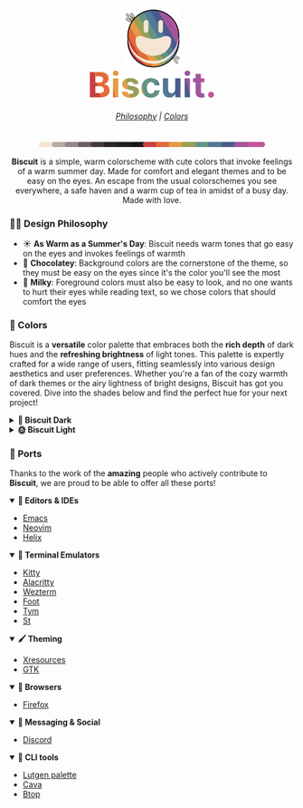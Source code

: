 <h3 align="center">
  <img src="assets/logos/rainbow stroke.png" width="100"/><br/>
  <img src="assets/font rainbow.png" width="220"/><br/>
</h3>
<h6 align="center">
  <a href="https://github.com/Biscuit-Colorscheme/biscuit#-design-philosophy">Philosophy</a>
  |
  <a href="https://github.com/Biscuit-Colorscheme/biscuit#-colors">Colors</a>
</h6>
<p align="center">
  <img src="assets/extras/rainbow line.png" alt="Biscuit palette" width="400" />
</p>

<p align="center"><b>Biscuit</b> is a simple, warm colorscheme with cute colors that invoke feelings of a warm summer day. Made for comfort and elegant themes and to be easy on the eyes. An escape from the usual colorschemes you see everywhere, a safe haven and a warm cup of tea in amidst of a busy day. Made with love.</p>

### 👨‍🎨 Design Philosophy

- ☀️ <b> As Warm as a Summer's Day</b>: Biscuit needs warm tones that go easy on the eyes and invokes feelings of warmth
- 🍫 <b>Chocolatey</b>: Background colors are the cornerstone of the theme, so they must be easy on the eyes since it's the color you'll see the most
- 🥛 <b>Milky</b>: Foreground colors must also be easy to look, and no one wants to hurt their eyes while reading text, so we chose colors that should comfort the eyes

### 🎨 Colors

Biscuit is a **versatile** color palette that embraces both the **rich depth** of dark hues and the **refreshing brightness** of light tones. This palette is expertly crafted for a wide range of users, fitting seamlessly into various design aesthetics and user preferences. Whether you're a fan of the cozy warmth of dark themes or the airy lightness of bright designs, Biscuit has got you covered. Dive into the shades below and find the perfect hue for your next project!

<details>
  <summary><b>🌙 Biscuit Dark</b></summary>
<br>

| Image                                                    | Label         | Hex       | RGB                  | HSL                  |
| -------------------------------------------------------- | ------------- | --------- | -------------------- | -------------------- |
| <img src='assets/swatches/dark mode/night.png'/>         | Night         | `#181515` | `rgb(24, 21, 21)`    | `hsl(0, 7%, 9%)`     |
| <img src='assets/swatches/dark mode/raisin black.png'/>  | Raisin Black  | `#221E1E` | `rgb(34, 30, 30)`    | `hsl(0, 6%, 13%)`    |
| <img src='assets/swatches/dark mode/van dyke.png'/>      | Van Dyke      | `#423939` | `rgb(66, 57, 57)`    | `hsl(0, 7%, 24%)`    |
| <img src='assets/swatches/dark mode/wenge.png'/>         | Wenge         | `#6D5F5F` | `rgb(109, 95, 95)`   | `hsl(0, 7%, 40%)`    |
| <img src='assets/swatches/dark mode/cinereous.png'/>     | Cinereous     | `#978787` | `rgb(151, 135, 135)` | `hsl(0, 7%, 56%)`    |
| <img src='assets/swatches/dark mode/silver.png'/>        | Silver        | `#B6A8A5` | `rgb(182, 168, 165)` | `hsl(11, 10%, 68%)`  |
| <img src='assets/swatches/dark mode/antique white.png'/> | Antique White | `#F4E6D2` | `rgb(244, 230, 210)` | `hsl(35, 61%, 89%)`  |
| <img src='assets/swatches/dark mode/persian red.png'/>   | Persian Red   | `#CA3F3F` | `rgb(202, 63, 63)`   | `hsl(0, 57%, 52%)`   |
| <img src='assets/swatches/dark mode/flame.png'/>         | Flame         | `#E46A3A` | `rgb(228, 106, 58)`  | `hsl(17, 76%, 56%)`  |
| <img src='assets/swatches/dark mode/butterscotch.png'/>  | Butterscotch  | `#E39C45` | `rgb(227, 156, 69)`  | `hsl(33, 74%, 58%)`  |
| <img src='assets/swatches/dark mode/moss green.png'/>    | Moss Green    | `#989F56` | `rgb(152, 159, 86)`  | `hsl(66, 30%, 48%)`  |
| <img src='assets/swatches/dark mode/viridian.png'/>      | Viridian      | `#629386` | `rgb(98, 147, 134)`  | `hsl(164, 20%, 48%)` |
| <img src='assets/swatches/dark mode/steel blue.png'/>    | Steel Blue    | `#517894` | `rgb(81, 120, 148)`  | `hsl(205, 29%, 45%)` |
| <img src='assets/swatches/dark mode/yinmn blue.png'/>    | YinMn Blue    | `#4A5A8D` | `rgb(74, 90, 141)`   | `hsl(226, 31%, 42%)` |
| <img src='assets/swatches/dark mode/purpureus.png'/>     | Purpureus     | `#9F569A` | `rgb(159, 86, 154)`  | `hsl(304, 30%, 48%)` |
| <img src='assets/swatches/dark mode/mulberry.png'/>      | Mulberry      | `#C45497` | `rgb(196, 84, 151)`  | `hsl(324, 49%, 55%)` |

</details>
<details>
	  <summary><b>🌞 Biscuit Light</b></summary>
	<br>

| Image                                                       | Label           | Hex       | RGB                  | HSL                  |
| ----------------------------------------------------------- | --------------- | --------- | -------------------- | -------------------- |
| <img src='assets/swatches/light mode/antique white.png'/>   | Antique White   | `#F4E6D2` | `rgb(244, 230, 210)` | `hsl(35, 61%, 89%)`  |
| <img src='assets/swatches/light mode/pale dogwood.png'/>    | Pale Dogwood    | `#DBC6C2` | `rgb(219, 198, 194)` | `hsl(10, 26%, 81%)`  |
| <img src='assets/swatches/light mode/rose quartz.png'/>     | Rose Quartz     | `#B79F9F` | `rgb(183, 159, 159)` | `hsl(0, 14%, 67%)`   |
| <img src='assets/swatches/light mode/rose taupe.png'/>      | Rose Taupe      | `#A18787` | `rgb(161, 135, 135)` | `hsl(0, 12%, 58%)`   |
| <img src='assets/swatches/dark mode/van dyke.png'/>         | Van Dyke        | `#423939` | `rgb(66, 57, 57)`    | `hsl(0, 7%, 24%)`    |
| <img src='assets/swatches/dark mode/jet.png'/>              | Jet             | `#2B2626` | `rgb(43, 38, 38)`    | `hsl(0, 6%, 16%)`    |
| <img src='assets/swatches/dark mode/night.png'/>            | Night           | `#181515` | `rgb(24, 21, 21)`    | `hsl(0, 7%, 9%)`     |
| <img src='assets/swatches/light mode/fire engine red.png'/> | Fire Engine Red | `#CB2424` | `rgb(203, 36, 36)`   | `hsl(0, 70%, 47%)`   |
| <img src='assets/swatches/light mode/giants orange.png'/>   | Giants Orange   | `#E95318` | `rgb(233, 83, 24)`   | `hsl(17, 83%, 50%)`  |
| <img src='assets/swatches/light mode/earth yellow.png'/>    | Earth Yellow    | `#E98F21` | `rgb(233, 143, 33)`  | `hsl(33, 82%, 52%)`  |
| <img src='assets/swatches/light mode/apple green.png'/>     | Apple Green     | `#9BA636` | `rgb(155, 166, 54)`  | `hsl(66, 51%, 43%)`  |
| <img src='assets/swatches/light mode/zomp.png'/>            | Zomp            | `#3E9F85` | `rgb(62, 159, 133)`  | `hsl(164, 44%, 43%)` |
| <img src='assets/swatches/light mode/ucla blue.png'/>       | UCLA Blue       | `#34709B` | `rgb(52, 112, 155)`  | `hsl(205, 50%, 41%)` |
| <img src='assets/swatches/light mode/martian blue.png'/>    | Martian Blue    | `#2F4692` | `rgb(47, 70, 146)`   | `hsl(226, 51%, 38%)` |
| <img src='assets/swatches/light mode/plum.png'/>            | Plum            | `#A6369F` | `rgb(166, 54, 159)`  | `hsl(304, 51%, 43%)` |
| <img src='assets/swatches/light mode/red violet.png'/>      | Red Violet      | `#CF2D8E` | `rgb(207, 45, 142)`  | `hsl(324, 64%, 49%)` |

</details>

### 🔌 Ports

Thanks to the work of the **amazing** people who actively contribute to **Biscuit**, we are proud to be able to offer all these ports!

<details open>
	<summary><b>👾 Editors & IDEs</b></summary>

- [Emacs](https://github.com/Biscuit-Colorscheme/emacs)
- [Neovim](https://github.com/Biscuit-Colorscheme/nvim)
- [Helix](https://github.com/Biscuit-Colorscheme/helix)

</details>

<details open>
	<summary><b>🌱 Terminal Emulators</b></summary>

- [Kitty](https://github.com/Biscuit-Colorscheme/kitty)
- [Alacritty](https://github.com/Biscuit-Colorscheme/alacritty)
- [Wezterm](https://github.com/Biscuit-Colorscheme/wezterm)
- [Foot](https://github.com/Biscuit-Colorscheme/foot)
- [Tym](https://github.com/Biscuit-Colorscheme/tym)
- [St](https://github.com/Biscuit-Colorscheme/st)

</details>

<details open>
	<summary><b>🖌️ Theming </b></summary>

- [Xresources](https://github.com/Biscuit-Colorscheme/xresources)
- [GTK](https://github.com/Biscuit-Colorscheme/gtk)

</details>

<details open>
	<summary><b>🧭 Browsers </b></summary>

- [Firefox](https://github.com/Biscuit-Colorscheme/firefox)

</details>

<details open>
	<summary><b>💬 Messaging & Social </b></summary>

- [Discord](https://github.com/Biscuit-Colorscheme/discord)

</details>

<details open>
	<summary><b>🐚 CLI tools</b></summary>

- [Lutgen palette](https://github.com/ozwaldorf/lutgen-rs)
- [Cava](https://github.com/Biscuit-Colorscheme/cava)
- [Btop](https://github.com/Biscuit-Colorscheme/btop)

</details>

